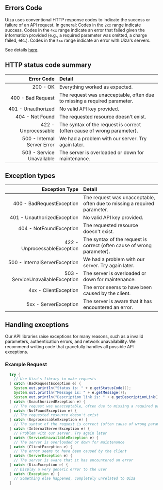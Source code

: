 ## Errors Code
Uiza uses conventional HTTP response codes to indicate the success or failure of an API request.
In general: Codes in the `2xx` range indicate success.
Codes in the `4xx` range indicate an error that failed given the information provided (e.g., a required parameter was omitted, a charge failed, etc.).
Codes in the `5xx` range indicate an error with Uiza's servers.

See details [here](https://docs.uiza.io/#errors-code).

## HTTP status code summary
| Error Code                  | Detail                                                                    |
| ---------------------------:|:--------------------------------------------------------------------------|
| 200 - OK                    | Everything worked as expected.                                            |
| 400 - Bad Request           | The request was unacceptable, often due to missing a required parameter.  |
| 401 - Unauthorized          | No valid API key provided.                                                |
| 404 - Not Found             | The requested resource doesn't exist.                                     |
| 422 - Unprocessable         | The syntax of the request is correct (often cause of wrong parameter).    |
| 500 - Internal Server Error | We had a problem with our server. Try again later.                        |
| 503 - Service Unavailable   | The server is overloaded or down for maintenance.                         |

## Exception types
| Exception Type                      | Detail                                                                    |
| -----------------------------------:|:--------------------------------------------------------------------------|
| 400 - BadRequestException           | The request was unacceptable, often due to missing a required parameter.  |
| 401 - UnauthorizedException         | No valid API key provided.                                                |
| 404 - NotFoundException             | The requested resource doesn't exist.                                     |
| 422 - UnprocessableException        | The syntax of the request is correct (often cause of wrong parameter).    |
| 500 - InternalServerException       | We had a problem with our server. Try again later.                        |
| 503 - ServiceUnavailableException   | The server is overloaded or down for maintenance.                         |
| 4xx - ClientException               | The error seems to have been caused by the client.                        |
| 5xx - ServerException               | The server is aware that it has encountered an error.                     |

## Handling exceptions
Our API libraries raise exceptions for many reasons, such as a invalid parameters, authentication errors, and network unavailability. We recommend writing code that gracefully handles all possible API exceptions.

### Example Request
```java
  try {
    // Use Uiza's library to make requests
  } catch (BadRequestException e) {
    System.out.println("Status is: " + e.getStatusCode());
    System.out.println("Message is: " + e.getMessage());
    System.out.println("Description link is: " + e.getDescriptionLink());
  } catch (UnauthorizedException e) {
    // The request was unacceptable, often due to missing a required parameter
  } catch (NotFoundException e) {
    // The requested resource doesn't exist
  } catch (UnprocessableException e) {
    // The syntax of the request is correct (often cause of wrong parameter)
  } catch (InternalServerException e) {
    // Problem with our server. Try again later
  } catch (ServiceUnavailableException e) {
    // The server is overloaded or down for maintenance
  } catch (ClientException e) {
    // The error seems to have been caused by the client
  } catch (ServerException e) {
    // The server is aware that it has encountered an error
  } catch (UizaException e) {
    // Display a very generic error to the user
  } catch (Exception e) {
    // Something else happened, completely unrelated to Uiza
  }
```
